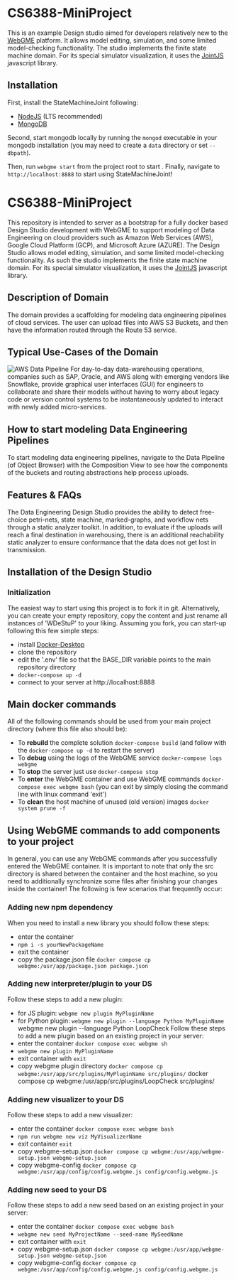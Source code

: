 # CS6388-MiniProject
This is an example Design studio aimed for developers relatively new to the [WebGME](https://webgme.org) platform.
It allows model editing, simulation, and some limited model-checking functionality.
The studio implements the finite state machine domain.
For its special simulator visualization, it uses the [JointJS](https://www.jointjs.com/) javascript library.

## Installation
First, install the StateMachineJoint following:
- [NodeJS](https://nodejs.org/en/) (LTS recommended)
- [MongoDB](https://www.mongodb.com/)

Second, start mongodb locally by running the `mongod` executable in your mongodb installation (you may need to create a `data` directory or set `--dbpath`).

Then, run `webgme start` from the project root to start . Finally, navigate to `http://localhost:8888` to start using StateMachineJoint!

# CS6388-MiniProject
This repository is intended to server as a bootstrap for a fully docker based Design Studio development with WebGME to support modeling of Data Engineering on cloud providers such as Amazon Web Services (AWS), Google Cloud Platform (GCP), and Microsoft Azure (AZURE).
The Design Studio allows model editing, simulation, and some limited model-checking functionality. As such the studio implements the finite state machine domain. For its special simulator visualization, it uses the [JointJS](https://www.jointjs.com/) javascript library.

## Description of Domain
The domain provides a scaffolding for modeling data engineering pipelines of cloud services.
The user can upload files into AWS S3 Buckets, and then have the information routed through the Route 53 service.

## Typical Use-Cases of the Domain
![AWS Data Pipeline](/AWS.png?raw=true)
For day-to-day data-warehousing operations, companies such as SAP, Oracle, and AWS along with emerging vendors like
Snowflake, provide graphical user interfaces (GUI) for engineers to collaborate and share their models without having
to worry about legacy code or version control systems to be instantaneously updated to interact with newly added
micro-services.

## How to start modeling Data Engineering Pipelines
To start modeling data engineering pipelines, navigate to the Data Pipeline (of Object Browser) with the
Composition View to see how the components of the buckets and routing abstractions help process uploads.

## Features & FAQs
The Data Engineering Design Studio provides the ability to detect free-choice petri-nets, state machine, marked-graphs,
and workflow nets through a static analyzer toolkit. In addition, to evaluate if the uploads will reach a final
destination in warehousing, there is an additional reachability static analyzer to ensure conformance that the data
does not get lost in transmission.

## Installation of the Design Studio

### Initialization
The easiest way to start using this project is to fork it in git. Alternatively, you can create your empty repository, copy the content and just rename all instances of 'WDeStuP' to your liking. Assuming you fork, you can start-up following this few simple steps:
- install [Docker-Desktop](https://www.docker.com/products/docker-desktop)
- clone the repository
- edit the '.env' file so that the BASE_DIR variable points to the main repository directory
- `docker-compose up -d`
- connect to your server at http://localhost:8888

## Main docker commands
All of the following commands should be used from your main project directory (where this file also should be):
- To **rebuild** the complete solution `docker-compose build` (and follow with the `docker-compose up -d` to restart the server)
- To **debug** using the logs of the WebGME service `docker-compose logs webgme`
- To **stop** the server just use `docker-compose stop`
- To **enter** the WebGME container and use WebGME commands `docker-compose exec webgme bash` (you can exit by simply closing the command line with linux command 'exit')
- To **clean** the host machine of unused (old version) images `docker system prune -f`

## Using WebGME commands to add components to your project
In general, you can use any WebGME commands after you successfully entered the WebGME container. It is important to note that only the src directory is shared between the container and the host machine, so you need to additionally synchronize some files after finishing your changes inside the container! The following is few scenarios that frequently occur:

### Adding new npm dependency
When you need to install a new library you should follow these steps:
- enter the container
- `npm i -s yourNewPackageName`
- exit the container
- copy the package.json file `docker compose cp webgme:/usr/app/package.json package.json`

### Adding new interpreter/plugin to your DS
Follow these steps to add a new plugin:
- for JS plugin: `webgme new plugin MyPluginName`
- for Python plugin: `webgme new plugin --language Python MyPluginName`
webgme new plugin --language Python LoopCheck
Follow these steps to add a new plugin based on an existing project in your server:
- enter the container `docker compose exec webgme sh`
- `webgme new plugin MyPluginName`
- exit container with `exit`
- copy webgme plugin directory `docker compose cp webgme:/usr/app/src/plugins/MyPluginName src/plugins/`
docker compose cp webgme:/usr/app/src/plugins/LoopCheck src/plugins/
### Adding new visualizer to your DS
Follow these steps to add a new visualizer:
- enter the container `docker compose exec webgme bash`
- `npm run webgme new viz MyVisualizerName`
- exit container `exit`
- copy webgme-setup.json `docker compose cp webgme:/usr/app/webgme-setup.json webgme-setup.json`
- copy webgme-config `docker compose cp webgme:/usr/app/config/config.webgme.js config/config.webgme.js`

### Adding new seed to your DS
Follow these steps to add a new seed based on an existing project in your server:
- enter the container `docker compose exec webgme bash`
- `webgme new seed MyProjectName --seed-name MySeedName`
- exit container with `exit`
- copy webgme-setup.json `docker compose cp webgme:/usr/app/webgme-setup.json webgme-setup.json`
- copy webgme-config `docker compose cp webgme:/usr/app/config/config.webgme.js config/config.webgme.js`

